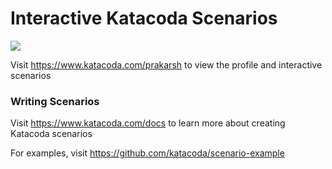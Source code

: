 # Interactive Katacoda Scenarios

[![](http://shields.katacoda.com/katacoda/prakarsh/count.svg)](https://www.katacoda.com/prakarsh "Get your profile on Katacoda.com")

Visit https://www.katacoda.com/prakarsh to view the profile and interactive scenarios

### Writing Scenarios
Visit https://www.katacoda.com/docs to learn more about creating Katacoda scenarios

For examples, visit https://github.com/katacoda/scenario-example
